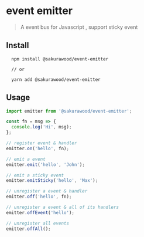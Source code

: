 # event emitter

> A event bus for Javascript , support sticky event

## Install

```
  npm install @sakurawood/event-emitter

  // or

  yarn add @sakurawood/event-emitter
```

## Usage

```javascript
import emitter from '@sakurawood/event-emitter';
```

```javascript
const fn = msg => {
  console.log('Hi', msg);
};

// register event & handler
emitter.on('hello', fn);

// emit a event
emitter.emit('hello', 'John');

// emit a sticky event
emitter.emitSticky('hello', 'Max');

// unregister a event & handler
emitter.off('hello', fn);

// unregister a event & all of its handlers
emitter.offEvent('hello');

// unregister all events
emitter.offAll();
```
